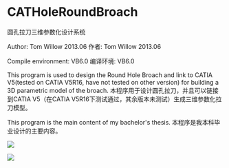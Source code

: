 # CATHoleRoundBroach
圆孔拉刀三维参数化设计系统

Author: Tom Willow 2013.06
作者: Tom Willow 2013.06 

Compile environment: VB6.0
编译环境: VB6.0

This program is used to design the Round Hole Broach and link to CATIA V5(tested on CATIA V5R16, have not tested on other version) for building a 3D parametric model of the broach. 
本程序用于设计圆孔拉刀，并且可以链接到CATIA V5（在CATIA V5R16下测试通过，其余版本未测试）生成三维参数化拉刀模型。

This program is the main content of my bachelor's thesis. 
本程序是我本科毕业设计的主要内容。

![](https://github.com/tomwillow/CATHoleRoundBroach/blob/master/%E5%8F%91%E5%B8%83%E7%89%88%E6%9C%AC/snap.jpg)

![](https://github.com/tomwillow/CATHoleRoundBroach/blob/master/%E5%8F%91%E5%B8%83%E7%89%88%E6%9C%AC/snap6.jpg)
